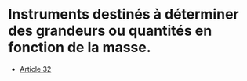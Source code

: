 # Instruments destinés à déterminer des grandeurs ou quantités en fonction de la masse.

- [Article 32](article-32.md)
